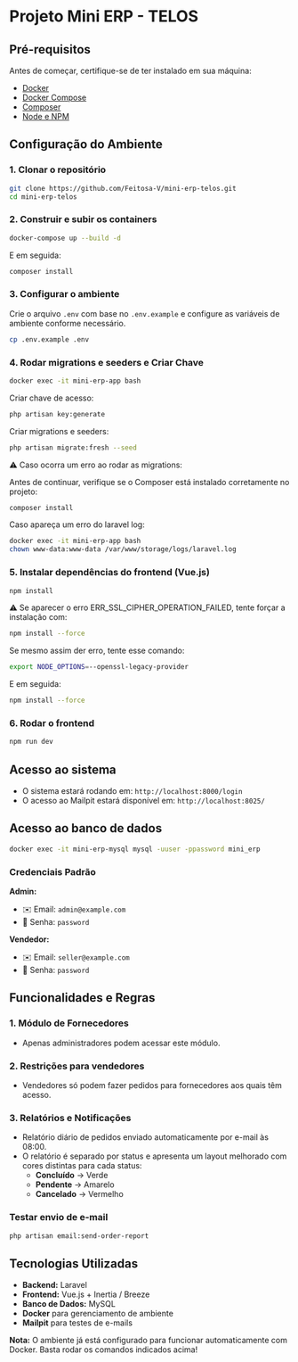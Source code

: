 # Projeto Mini ERP - TELOS

## Pré-requisitos

Antes de começar, certifique-se de ter instalado em sua máquina:

- [Docker](https://www.docker.com/)
- [Docker Compose](https://docs.docker.com/compose/)
- [Composer](https://getcomposer.org/download/)
- [Node e NPM](https://nodejs.org/pt)

## Configuração do Ambiente

### 1. Clonar o repositório
```sh
git clone https://github.com/Feitosa-V/mini-erp-telos.git
cd mini-erp-telos
```

### 2. Construir e subir os containers
```sh
docker-compose up --build -d
```
E em seguida:

```sh
composer install
```

### 3. Configurar o ambiente
Crie o arquivo `.env` com base no `.env.example` e configure as variáveis de ambiente conforme necessário.
```sh
cp .env.example .env
```

### 4. Rodar migrations e seeders e Criar Chave
```sh
docker exec -it mini-erp-app bash
```
Criar chave de acesso:

```sh
php artisan key:generate
```
Criar migrations e seeders:

```sh
php artisan migrate:fresh --seed
```

⚠️ Caso ocorra um erro ao rodar as migrations:

Antes de continuar, verifique se o Composer está instalado corretamente no projeto:

```sh
composer install
```

Caso apareça um erro do laravel log:

```sh
docker exec -it mini-erp-app bash
chown www-data:www-data /var/www/storage/logs/laravel.log
```

### 5. Instalar dependências do frontend (Vue.js)
```sh
npm install
```

⚠️ Se aparecer o erro ERR_SSL_CIPHER_OPERATION_FAILED, tente forçar a instalação com:

```sh
npm install --force
```

Se mesmo assim der erro, tente esse comando:

```sh
export NODE_OPTIONS=--openssl-legacy-provider
```

E em seguida:

```sh
npm install --force
```

### 6. Rodar o frontend
```sh
npm run dev
```

## Acesso ao sistema
- O sistema estará rodando em: `http://localhost:8000/login`
- O acesso ao Mailpit estará disponível em: `http://localhost:8025/`

## Acesso ao banco de dados
```sh
docker exec -it mini-erp-mysql mysql -uuser -ppassword mini_erp
```

### Credenciais Padrão

**Admin:**
- ✉️ Email: `admin@example.com`
- 🔑 Senha: `password`

**Vendedor:**
- ✉️ Email: `seller@example.com`
- 🔑 Senha: `password`

## Funcionalidades e Regras

### 1. Módulo de Fornecedores
- Apenas administradores podem acessar este módulo.

### 2. Restrições para vendedores
- Vendedores só podem fazer pedidos para fornecedores aos quais têm acesso.

### 3. Relatórios e Notificações
- Relatório diário de pedidos enviado automaticamente por e-mail às 08:00.
- O relatório é separado por status e apresenta um layout melhorado com cores distintas para cada status:
  - **Concluído** → Verde
  - **Pendente** → Amarelo
  - **Cancelado** → Vermelho

### Testar envio de e-mail
```sh
php artisan email:send-order-report
```

## Tecnologias Utilizadas
- **Backend:** Laravel
- **Frontend:** Vue.js + Inertia / Breeze
- **Banco de Dados:** MySQL
- **Docker** para gerenciamento de ambiente
- **Mailpit** para testes de e-mails

**Nota:** O ambiente já está configurado para funcionar automaticamente com Docker. Basta rodar os comandos indicados acima!
